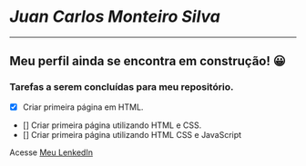 # *Juan Carlos Monteiro Silva*
---
## Meu perfil ainda se encontra em construção! 😀

### Tarefas a serem concluídas para meu repositório.
- [x] Criar primeira página em HTML.
- [] Criar primeira página utilizando HTML e CSS.
- [] Criar primeira página utilizando HTML CSS e JavaScript

Acesse [Meu LenkedIn](https://www.linkedin.com/in/juan-carlos-89040021b/)
